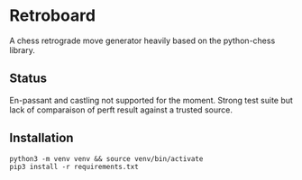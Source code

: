 # Retroboard

A chess retrograde move generator heavily based on the python-chess library.

## Status

En-passant and castling not supported for the moment. Strong test suite but lack of comparaison of perft result against a trusted source.

## Installation

```
python3 -m venv venv && source venv/bin/activate
pip3 install -r requirements.txt
```